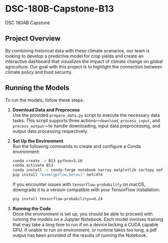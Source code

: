 # DSC-180B-Capstone-B13
DSC 180AB Capstone 


## Project Overview

By combining historical data with these climate scenarios, our team is looking to develop a predictive model for crop yields and create an interactive dashboard that visualizes the impact of climate change on global agriculture. Our goal with this project is to highlight the connection between climate policy and food security. 


## Running the Models

To run the models, follow these steps:

1. **Download Data and Preprocess**  
   Use the provided `prepare_data.py` script to execute the necessary data tasks. This script supports three actions—`download`, `process_input`, and `process_output`—to handle downloading, input data preprocessing, and output data processing respectively.

2. **Set Up the Environment**  
   Run the following commands to create and configure a Conda environment:

   ```bash
   conda create -n B13 python=3.10
   conda activate B13
   conda install -c conda-forge notebook xarray matplotlib cartopy eofs scikit-learn
   pip install "esem[gpflow,keras]" netcdf4
   ```

    If you encounter issues with `tensorflow-probability` on macOS, downgrade it to a version compatible with your TensorFlow installation:

    ```bash
    pip install tensorflow-probability==0.24
    ```

3. **Running the Code**  
   Once the environment is set up, you should be able to proceed with running the models on a Jupyter Notebook. Each model involves
   training that may take a long time to run if on a device lacking a CUDA capable GPU. If unable to run on environment, or runtime takes
   too long, a pdf output has been provided of the results of running the Notebook. 

